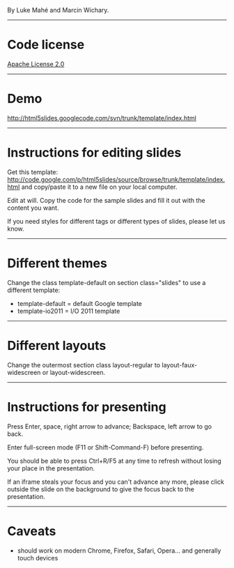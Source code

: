 By Luke Mahé and Marcin Wichary.

---
# Code license
[Apache License 2.0](http://www.apache.org/licenses/LICENSE-2.0)

---
# Demo  
http://html5slides.googlecode.com/svn/trunk/template/index.html

---
# Instructions for editing slides  
Get this template: http://code.google.com/p/html5slides/source/browse/trunk/template/index.html and copy/paste it to a new file on your local computer.

Edit at will. Copy the code for the sample slides and fill it out with the content you want.

If you need styles for different tags or different types of slides, please let us know.

---
# Different themes  
Change the class template-default on section class="slides" to use a different template:

- template-default = default Google template
- template-io2011 = I/O 2011 template

---
# Different layouts
Change the outermost section class layout-regular to layout-faux-widescreen or layout-widescreen.

---
# Instructions for presenting
Press Enter, space, right arrow to advance; Backspace, left arrow to go back.

Enter full-screen mode (F11 or Shift-Command-F) before presenting.

You should be able to press Ctrl+R/F5 at any time to refresh without losing your place in the presentation.

If an iframe steals your focus and you can't advance any more, please click outside the slide on the background to give the focus back to the presentation.

---
# Caveats
- should work on modern Chrome, Firefox, Safari, Opera... and generally touch devices